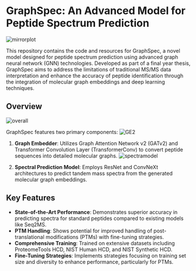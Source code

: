 # **GraphSpec: An Advanced Model for Peptide Spectrum Prediction**
![mirrorplot](https://github.com/commashy/GraphSpec/assets/96168749/0d053ed4-d018-4ba6-b601-00967e84347c)

This repository contains the code and resources for GraphSpec, a novel model designed for peptide spectrum prediction using advanced graph neural network (GNN) technologies. Developed as part of a final year thesis, GraphSpec aims to address the limitations of traditional MS/MS data interpretation and enhance the accuracy of peptide identification through the integration of molecular graph embeddings and deep learning techniques.

## **Overview**
![overall](https://github.com/commashy/GraphSpec/assets/96168749/b85da4be-37ae-4014-a119-2357feed1062)

GraphSpec features two primary components:
![GE2](https://github.com/commashy/GraphSpec/assets/96168749/17d98a69-5fa6-49b0-b406-072df3b46bbe)

1. **Graph Embedder**: Utilizes Graph Attention Network v2 (GATv2) and Transformer Convolution Layer (TransformerConv) to convert peptide sequences into detailed molecular graphs.
![spectramodel](https://github.com/commashy/GraphSpec/assets/96168749/2d94246e-7d01-4a54-8b0f-2d2874f95dfd)

2. **Spectral Prediction Model**: Employs ResNet and ConvNeXt architectures to predict tandem mass spectra from the generated molecular graph embeddings.

## **Key Features**

- **State-of-the-Art Performance**: Demonstrates superior accuracy in predicting spectra for standard peptides compared to existing models like Seq2MS.
- **PTM Handling**: Shows potential for improved handling of post-translational modifications (PTMs) with fine-tuning strategies.
- **Comprehensive Training**: Trained on extensive datasets including ProteomeTools HCD, NIST Human HCD, and NIST Synthetic HCD.
- **Fine-Tuning Strategies**: Implements strategies focusing on training set size and diversity to enhance performance, particularly for PTMs.
